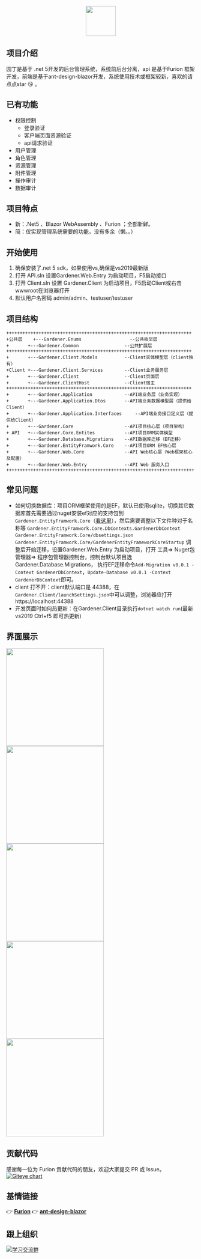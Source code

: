 <p align="center"><img src="https://images.gitee.com/uploads/images/2020/1204/145903_cea2bf9d_302533.png" height="80"/></p>

## 项目介绍

园丁是基于 .net 5开发的后台管理系统，系统前后台分离，api 是基于Furion 框架开发，前端是基于ant-design-blazor开发，系统使用技术或框架较新，喜欢的请点点star :kissing_heart: 。
## 已有功能
- 权限控制
  - 登录验证
  - 客户端页面资源验证
  - api请求验证
- 用户管理
- 角色管理
- 资源管理
- 附件管理
- 操作审计
- 数据审计

## 项目特点
- 新：.Net5 、Blazor WebAssembly 、Furion ；全部新鲜。
- 简：仅实现管理系统需要的功能，没有多余（懒。。）

## 开始使用
1. 确保安装了.net 5 sdk，如果使用vs,确保是vs2019最新版
2. 打开 API.sln 设置Gardener.Web.Entry 为启动项目，F5启动接口
3. 打开 Client.sln 设置 Gardener.Client 为启动项目，F5启动Client或右击wwwroot在浏览器打开
4. 默认用户名密码 admin/admin、testuser/testuser

## 项目结构

```
+++++++++++++++++++++++++++++++++++++++++++++++++++++++++++++++++++++
+公共层	+---Gardener.Enums              	--公共枚举层                             
+       +---Gardener.Common             	--公共扩展层                             
+++++++++++++++++++++++++++++++++++++++++++++++++++++++++++++++++++++
+       +---Gardener.Client.Models      	--Client实体模型层（client独有）         
+Client	+---Gardener.Client.Services    	--Client业务服务层                      
+       +---Gardener.Client             	--Client页面层                          
+       +---Gardener.ClientHost         	--Client宿主                            
+++++++++++++++++++++++++++++++++++++++++++++++++++++++++++++++++++++
+       +---Gardener.Application        	--API端业务层（业务实现）              
+       +---Gardener.Application.Dtos   	--API端业务数据模型层（提供给Client） 
+       +---Gardener.Application.Interfaces     --API端业务接口定义层（提供给Client）  
+       +---Gardener.Core               	--API项目核心层（项目架构）             
+ API	+---Gardener.Core.Entites       	--API项目ORM实体模型                    
+       +---Gardener.Database.Migrations	--API数据库迁移（EF迁移）               
+       +---Gardener.EntityFramwork.Core	--API项目ORM EF核心层                  
+       +---Gardener.Web.Core           	--API Web核心层（Web框架核心及配置）    
+       +---Gardener.Web.Entry          	--API Web 服务入口                      
++++++++++++++++++++++++++++++++++++++++++++++++++++++++++++++++++++++
```


## 常见问题
- 如何切换数据库：项目ORM框架使用的是EF，默认已使用sqlite，切换其它数据库首先需要通过nuget安装ef对应的支持包到`Gardener.EntityFramwork.Core`（[看这里](https://dotnetchina.gitee.io/furion/docs/dbcontext-start#9011-%E5%AE%89%E8%A3%85%E5%AF%B9%E5%BA%94%E6%95%B0%E6%8D%AE%E5%BA%93%E5%8C%85)），然后需要调整以下文件种对于名称等
`Gardener.EntityFramwork.Core.DbContexts.GardenerDbContext`
`Gardener.EntityFramwork.Core/dbsettings.json`
`Gardener.EntityFramwork.Core/GardenerEntityFrameworkCoreStartup`
调整后开始迁移，设置Gardener.Web.Entry 为启动项目，打开 工具=> Nuget包管理器=> 程序包管理器控制台，控制台默认项目选 Gardener.Database.Migrations， 执行EF迁移命令`Add-Migration v0.0.1 -Context GardenerDbContext`，`Update-Database v0.0.1 -Context GardenerDbContext`即可。
- client 打不开：client默认端口是 44388，在 `Gardener.Client/launchSettings.json`中可以调整，浏览器应打开 https://localhost:44388
- 开发页面时如何热更新：在Gardener.Client目录执行`dotnet watch run`(最新vs2019 Ctrl+f5 即可热更新)

## 界面展示

<img src="https://images.gitee.com/uploads/images/2020/1204/160750_e2d69ed2_302533.png" width="260px"/>
<img src="https://images.gitee.com/uploads/images/2020/1204/160739_fe82dff5_302533.png" width="260px"/>
<img src="https://images.gitee.com/uploads/images/2021/0110/204258_f869ad45_302533.png" width="260px"/>
<img src="https://images.gitee.com/uploads/images/2021/0110/204309_f9c711ba_302533.png" width="260px"/>
<img src="https://images.gitee.com/uploads/images/2021/0110/204318_0cb9fadc_302533.png" width="260px"/>

## 贡献代码

感谢每一位为 Furion 贡献代码的朋友，欢迎大家提交 PR 或 Issue。
[![Giteye chart](https://chart.giteye.net/gitee/hgflydream/Gardener/PPVXK76M.png)](https://giteye.net/chart/PPVXK76M)

## 基情链接
👉 **[Furion](https://gitee.com/monksoul/Furion)**
👉 **[ant-design-blazor](https://github.com/ant-design-blazor/ant-design-blazor)**

## 跟上组织
<a target="_blank" href="https://qm.qq.com/cgi-bin/qm/qr?k=ILV3MBrcZtr4uUSsKa3njjnpBiUvT0xe&jump_from=webapi"><img border="0" src="//pub.idqqimg.com/wpa/images/group.png" alt="学习交流群" title="学习交流群"></a>
